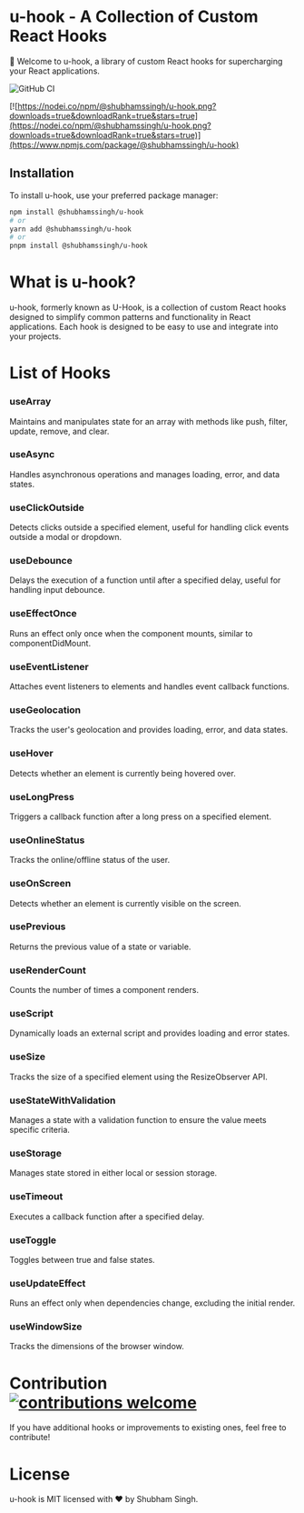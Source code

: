 # u-hook - A Collection of Custom React Hooks

🚀 Welcome to u-hook, a library of custom React hooks for supercharging your React applications.

![GitHub CI](https://github.com/dwyl/auth_plug/actions/workflows/ci.yml/badge.svg)

[![https://nodei.co/npm/@shubhamssingh/u-hook.png?downloads=true&downloadRank=true&stars=true](https://nodei.co/npm/@shubhamssingh/u-hook.png?downloads=true&downloadRank=true&stars=true)](https://www.npmjs.com/package/@shubhamssingh/u-hook)

## Installation

To install u-hook, use your preferred package manager:

```bash
npm install @shubhamssingh/u-hook
# or
yarn add @shubhamssingh/u-hook
# or
pnpm install @shubhamssingh/u-hook
```

# What is u-hook?

u-hook, formerly known as U-Hook, is a collection of custom React hooks designed to simplify common patterns and functionality in React applications. Each hook is designed to be easy to use and integrate into your projects.

# List of Hooks

### useArray

Maintains and manipulates state for an array with methods like push, filter, update, remove, and clear.

### useAsync

Handles asynchronous operations and manages loading, error, and data states.

### useClickOutside

Detects clicks outside a specified element, useful for handling click events outside a modal or dropdown.

### useDebounce

Delays the execution of a function until after a specified delay, useful for handling input debounce.

### useEffectOnce

Runs an effect only once when the component mounts, similar to componentDidMount.

### useEventListener

Attaches event listeners to elements and handles event callback functions.

### useGeolocation

Tracks the user's geolocation and provides loading, error, and data states.

### useHover

Detects whether an element is currently being hovered over.

### useLongPress

Triggers a callback function after a long press on a specified element.

### useOnlineStatus

Tracks the online/offline status of the user.

### useOnScreen

Detects whether an element is currently visible on the screen.

### usePrevious

Returns the previous value of a state or variable.

### useRenderCount

Counts the number of times a component renders.

### useScript

Dynamically loads an external script and provides loading and error states.

### useSize

Tracks the size of a specified element using the ResizeObserver API.

### useStateWithValidation

Manages a state with a validation function to ensure the value meets specific criteria.

### useStorage

Manages state stored in either local or session storage.

### useTimeout

Executes a callback function after a specified delay.

### useToggle

Toggles between true and false states.

### useUpdateEffect

Runs an effect only when dependencies change, excluding the initial render.

### useWindowSize

Tracks the dimensions of the browser window.

# Contribution [![contributions welcome](https://img.shields.io/badge/contributions-welcome-brightgreen.svg?style=flat)](https://github.com/dwyl/esta/issues)

If you have additional hooks or improvements to existing ones, feel free to contribute!

# License

u-hook is MIT licensed with ❤️ by Shubham Singh.
